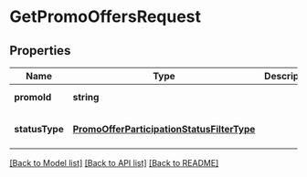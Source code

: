 # GetPromoOffersRequest

## Properties
Name | Type | Description | Notes
------------ | ------------- | ------------- | -------------
**promoId** | **string** |  | [default to null]
**statusType** | [**PromoOfferParticipationStatusFilterType**](PromoOfferParticipationStatusFilterType.md) |  | [optional] [default to null]

[[Back to Model list]](../README.md#documentation-for-models) [[Back to API list]](../README.md#documentation-for-api-endpoints) [[Back to README]](../README.md)


